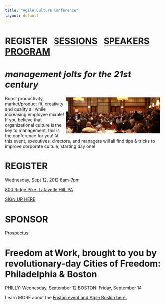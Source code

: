 ```yaml
---
title: "Agile Culture Conference"
layout: default
---
```



REGISTER &nbsp;&nbsp;<a href="./acc_sessions.html">SESSIONS</a>&nbsp;&nbsp; <a href="./acc_bios.html">SPEAKERS</a>&nbsp;&nbsp; <a href="./acc_program.html">PROGRAM</a>
=============

*management jolts for the 21st century*
=============
<img width="60%" src="./images/AgileCultureConfPhilly.png" style="float:right;padding: 5px 5px 5px 5px;"/>Boost productivity, market/product fit, creativity and quality all while increasing employee morale! If you believe that organizational culture is the key to management, this is the conference for you! At this event, executives, directors, and managers will all find tips & tricks to improve corporate culture, starting day one!
 
REGISTER
========
 
Wednesday, Sept 12, 2012 8am-7pm

<a href="http://www.aceconferencecenter.com/index.php">800 Ridge Pike, Lafayette Hill, PA</a>

<a href="https://www.brownpapertickets.com/event/249645">SIGN UP HERE</a>
 

SPONSOR
========
[Prospectus](/agile-culture-conf-sponsors.html) 


Freedom at Work, brought to you by revolutionary-day Cities of Freedom: Philadelphia & Boston
==============

PHILLY: Wednesday, September 12
BOSTON: Friday, September 14

Learn MORE about the <a href="http://newtechusa.net/culture-con/">Boston event and Agile Boston here.</a>